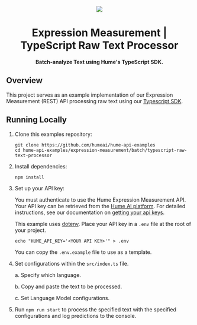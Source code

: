 <div align="center">
  <img src="https://storage.googleapis.com/hume-public-logos/hume/hume-banner.png">
  <h1>Expression Measurement | TypeScript Raw Text Processor</h1>
  <p>
    <strong>Batch-analyze Text using Hume's TypeScript SDK.</strong>
  </p>
</div>

## Overview

This project serves as an example implementation of our Expression Measurement (REST) API processing raw text using our [Typescript SDK](https://www.npmjs.com/package/hume).

## Running Locally

1. Clone this examples repository:

    ```shell
    git clone https://github.com/humeai/hume-api-examples
    cd hume-api-examples/expression-measurement/batch/typescript-raw-text-processor
    ```

2. Install dependencies:

    ```shell
    npm install
    ```

3. Set up your API key:

    You must authenticate to use the Hume Expression Measurement API. Your API key can be retrieved from the [Hume AI platform](https://platform.hume.ai/settings/keys). For detailed instructions, see our documentation on [getting your api keys](https://dev.hume.ai/docs/introduction/api-key).

    This example uses [dotenv](https://www.npmjs.com/package/dotenv). Place your API key in a `.env` file at the root of your project.

    ```shell
    echo "HUME_API_KEY='<YOUR API KEY>'" > .env
    ```

    You can copy the `.env.example` file to use as a template.

4. Set configurations within the `src/index.ts` file.

   a. Specify which language.

   b. Copy and paste the text to be processed.

   c. Set Language Model configurations.

5. Run `npm run start` to process the specified text with the specified configurations and log predictions to the console.

